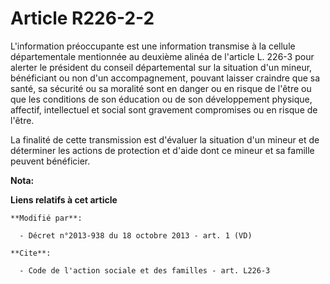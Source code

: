 # Article R226-2-2

L'information préoccupante est une information transmise à la cellule départementale mentionnée au deuxième alinéa de
l'article L. 226-3 pour alerter le président du conseil départemental sur la situation d'un mineur, bénéficiant ou non d'un
accompagnement, pouvant laisser craindre que sa santé, sa sécurité ou sa moralité sont en danger ou en risque de l'être ou
que les conditions de son éducation ou de son développement physique, affectif, intellectuel et social sont gravement
compromises ou en risque de l'être. 

La finalité de cette transmission est d'évaluer la situation d'un mineur et de déterminer les actions de protection et d'aide
dont ce mineur et sa famille peuvent bénéficier.

**Nota:**



**Liens relatifs à cet article**

	**Modifié par**:

	  - Décret n°2013-938 du 18 octobre 2013 - art. 1 (VD)

	**Cite**:

	  - Code de l'action sociale et des familles - art. L226-3
